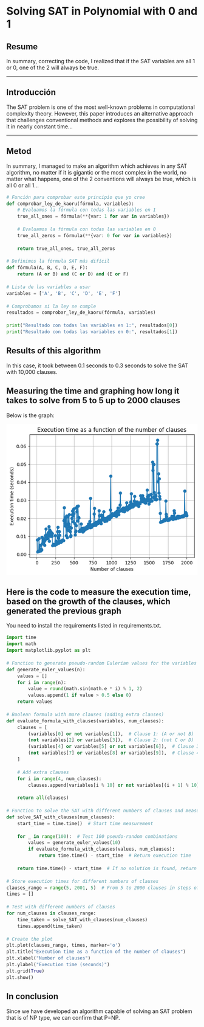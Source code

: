 # Solving SAT in Polynomial with 0 and 1

## Resume
In summary, correcting the code, I realized that if the SAT variables are all 1 or 0, one of the 2 will always be true.



---

## Introducción
The SAT problem is one of the most well-known problems in computational complexity theory. However, this paper introduces an alternative approach that challenges conventional methods and explores the possibility of solving it in nearly constant time...

---

## Metod
In summary, I managed to make an algorithm which achieves in any SAT algorithm, no matter if it is gigantic or the most complex in the world, no matter what happens, one of the 2 conventions will always be true, which is all 0 or all 1...

```python
# Función para comprobar este principio que yo cree
def comprobar_ley_de_kaoru(fórmula, variables):
    # Evaluamos la fórmula con todas las variables en 1
    true_all_ones = fórmula(**{var: 1 for var in variables})
    
    # Evaluamos la fórmula con todas las variables en 0
    true_all_zeros = fórmula(**{var: 0 for var in variables})
    
    return true_all_ones, true_all_zeros

# Definimos la fórmula SAT más difícil
def fórmula(A, B, C, D, E, F):
    return (A or B) and (C or D) and (E or F)

# Lista de las variables a usar
variables = ['A', 'B', 'C', 'D', 'E', 'F']

# Comprobamos si la ley se cumple
resultados = comprobar_ley_de_kaoru(fórmula, variables)

print("Resultado con todas las variables en 1:", resultados[0])
print("Resultado con todas las variables en 0:", resultados[1])


```
## Results of this algorithm
In this case, it took between 0.1 seconds to 0.3 seconds to solve the SAT with 10,000 clauses.


## Measuring the time and graphing how long it takes to solve from 5 to 5 up to 2000 clauses
Below is the graph:

 ![ ](/Polinomial%20time.png)


## Here is the code to measure the execution time, based on the growth of the clauses, which generated the previous graph
You need to install the requirements listed in requirements.txt.

```python
import time
import math
import matplotlib.pyplot as plt

# Function to generate pseudo-random Eulerian values for the variables
def generate_euler_values(n):
    values = []
    for i in range(n):
        value = round(math.sin(math.e * i) % 1, 2)
        values.append(1 if value > 0.5 else 0)
    return values

# Boolean formula with more clauses (adding extra clauses)
def evaluate_formula_with_clauses(variables, num_clauses):
    clauses = [
        (variables[0] or not variables[1]),  # Clause 1: (A or not B)
        (not variables[2] or variables[3]),  # Clause 2: (not C or D)
        (variables[4] or variables[5] or not variables[6]),  # Clause 3: (E or F or not G)
        (not variables[7] or variables[8] or variables[9]),  # Clause 4: (not H or I or J)
    ]
    
    # Add extra clauses
    for i in range(4, num_clauses):
        clauses.append(variables[i % 10] or not variables[(i + 1) % 10])
    
    return all(clauses)

# Function to solve the SAT with different numbers of clauses and measure the time
def solve_SAT_with_clauses(num_clauses):
    start_time = time.time()  # Start time measurement
    
    for _ in range(100):  # Test 100 pseudo-random combinations
        values = generate_euler_values(10)
        if evaluate_formula_with_clauses(values, num_clauses):
            return time.time() - start_time  # Return execution time
    
    return time.time() - start_time  # If no solution is found, return the time

# Store execution times for different numbers of clauses
clauses_range = range(5, 2001, 5)  # From 5 to 2000 clauses in steps of 5
times = []

# Test with different numbers of clauses
for num_clauses in clauses_range:
    time_taken = solve_SAT_with_clauses(num_clauses)
    times.append(time_taken)

# Create the plot
plt.plot(clauses_range, times, marker='o')
plt.title("Execution time as a function of the number of clauses")
plt.xlabel("Number of clauses")
plt.ylabel("Execution time (seconds)")
plt.grid(True)
plt.show()

```

## In conclusion
Since we have developed an algorithm capable of solving an SAT problem that is of NP type, we can confirm that P=NP.
